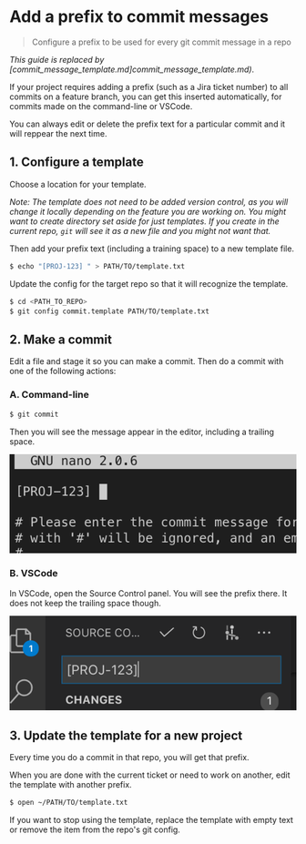 # Add a prefix to commit messages
> Configure a prefix to be used for every git commit message in a repo

_This guide is replaced by [commit_message_template.md]commit_message_template.md)_.

If your project requires adding a prefix (such as a Jira ticket number) to all commits on a feature branch, you can get this inserted automatically, for commits made on the command-line or VSCode.

You can always edit or delete the prefix text for a particular commit and it will reppear the next time.


## 1. Configure a template

Choose a location for your template.

_Note: The template does not need to be added version control, as you will change it locally depending on the feature you are working on. You might want to create directory set aside for just templates. If you create in the current repo, `git` will see it as a new file and you might not want that._

Then add your prefix text (including a training space) to a new template file.

```bash
$ echo "[PROJ-123] " > PATH/TO/template.txt
```

Update the config for the target repo so that it will recognize the template.

```bash
$ cd <PATH_TO_REPO>
$ git config commit.template PATH/TO/template.txt
```


## 2. Make a commit

Edit a file and stage it so you can make a commit. Then do a commit with one of the following actions:


### A. Command-line

```bash
$ git commit
```

Then you will see the message appear in the editor, including a trailing space.

![Command-line](/.image/command-line.png)


### B. VSCode

In VSCode, open the Source Control panel. You will see the prefix there. It does not keep the trailing space though.

![VSCode](/.image/vs-code.png)


## 3. Update the template for a new project

Every time you do a commit in that repo, you will get that prefix.

When you are done with the current ticket or need to work on another, edit the template with another prefix.

```bash
$ open ~/PATH/TO/template.txt
```

If you want to stop using the template, replace the template with empty text or remove the item from the repo's git config.
